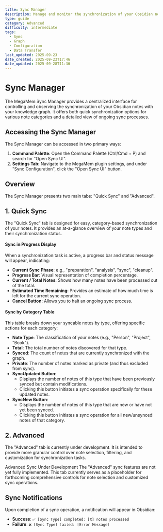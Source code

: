 ```yaml
---
title: Sync Manager
description: Manage and monitor the synchronization of your Obsidian notes to the MegaMem knowledge graph.
type: guide
category: Advanced
difficulty: intermediate
tags:
  - Sync
  - Graph
  - Configuration
  - Data Transfer
last_updated: 2025-09-23
date_created: 2025-09-23T17:46
date_updated: 2025-09-28T11:36
---
```


# Sync Manager

The MegaMem Sync Manager provides a centralized interface for controlling and observing the synchronization of your Obsidian notes with your knowledge graph. It offers both quick synchronization options for various note categories and a detailed view of ongoing sync processes.

## Accessing the Sync Manager

The Sync Manager can be accessed in two primary ways:

1.  **Command Palette**: Open the Command Palette (Ctrl/Cmd + P) and search for "Open Sync UI".
2. **Settings Tab**: Navigate to the MegaMem plugin settings, and under "Sync Configuration", click the "Open Sync UI" button.

## Overview

The Sync Manager presents two main tabs: "Quick Sync" and "Advanced".

## 1. Quick Sync

The "Quick Sync" tab is designed for easy, category-based synchronization of your notes. It provides an at-a-glance overview of your note types and their synchronization status.

#### Sync in Progress Display

When a synchronization task is active, a progress bar and status message will appear, indicating:

-   **Current Sync Phase**: e.g., "preparation", "analysis", "sync", "cleanup".
-   **Progress Bar**: Visual representation of completion percentage.
-   **Current / Total Notes**: Shows how many notes have been processed out of the total.
-   **Estimated Time Remaining**: Provides an estimate of how much time is left for the current sync operation.
-   **Cancel Button**: Allows you to halt an ongoing sync process.

#### Sync by Category Table

This table breaks down your syncable notes by type, offering specific actions for each category:

-   **Note Type**: The classification of your notes (e.g., "Person", "Project", "Book").
-   **Total**: The total number of notes discovered for that type.
-   **Synced**: The count of notes that are currently synchronized with the graph.
-   **Private**: The number of notes marked as private (and thus excluded from sync).
-   **SyncUpdated Button**:
    -   Displays the number of notes of this type that have been previously synced but contain modifications.
    -   Clicking this button initiates a sync operation specifically for these updated notes.
-   **SyncNew Button**:
    -   Displays the number of notes of this type that are new or have not yet been synced.
    -   Clicking this button initiates a sync operation for all new/unsynced notes of that category.

## 2. Advanced

The "Advanced" tab is currently under development. It is intended to provide more granular control over note selection, filtering, and customization for synchronization tasks.

<i data-lucide="alert-triangle"></i> Advanced Sync Under Development
The "Advanced" sync features are not yet fully implemented. This tab currently serves as a placeholder for forthcoming comprehensive controls for note selection and customized sync operations.

## Sync Notifications

Upon completion of a sync operation, a notification will appear in Obsidian:

-   **Success**: `✅ [Sync Type] completed: [X] notes processed`
-   **Failure**: `❌ [Sync Type] failed: [Error Message]`